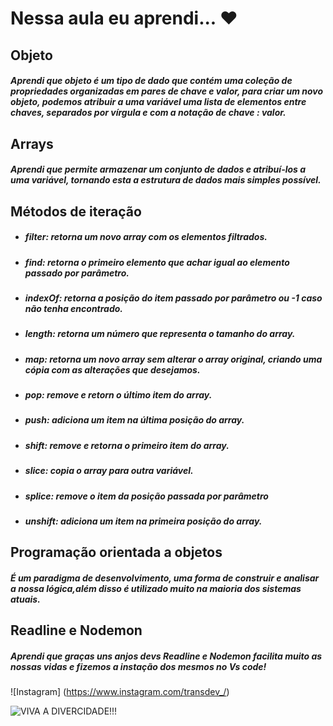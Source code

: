 # Nessa aula eu aprendi... ❤️

## Objeto 
##### Aprendi que objeto é um tipo de dado que contém uma coleção de propriedades organizadas em pares de chave e valor, para criar um novo objeto, podemos atribuir a uma variável uma lista de elementos entre chaves, separados por vírgula e com a notação de chave : valor.

## Arrays
##### Aprendi que permite armazenar um conjunto de dados e atribuí-los a uma variável, tornando esta a estrutura de dados mais simples possível.

## Métodos de iteração
* ##### filter: retorna um novo array com os elementos filtrados.
* ##### find: retorna o primeiro elemento que achar igual ao elemento passado por parâmetro.
* ##### indexOf: retorna a posição do item passado por parâmetro ou -1 caso não tenha encontrado.
* ##### length: retorna um número que representa o tamanho do array.
* ##### map: retorna um novo array sem alterar o array original, criando uma cópia com as alterações que desejamos.
* ##### pop: remove e retorn o último item do array.
* ##### push: adiciona um item na última posição do array.
* ##### shift: remove e retorna o primeiro item do array.
* ##### slice: copia o array para outra variável.
* ##### splice: remove o item da posição passada por parâmetro
* ##### unshift: adiciona um item na primeira posição do array.

## Programação orientada a objetos
##### É um paradigma de desenvolvimento, uma forma de construir e analisar a nossa lógica,além disso é utilizado muito na maioria dos sistemas atuais.

## Readline e Nodemon
##### Aprendi que graças uns anjos devs Readline e Nodemon facilita muito as nossas vidas e fizemos a instação dos mesmos no Vs code!

![Instagram] (https://www.instagram.com/transdev_/)

![VIVA A DIVERCIDADE!!!](https://upload.wikimedia.org/wikipedia/commons/thumb/b/b0/Transgender_Pride_flag.svg/512px-Transgender_Pride_flag.svg.png)







